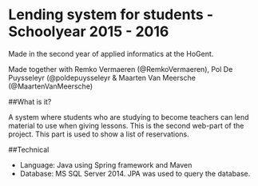 # Lending system for students - Schoolyear 2015 - 2016

Made in the second year of applied informatics at the HoGent. 

Made together with Remko Vermaeren (@RemkoVermaeren), Pol De Puysseleyr (@poldepuysseleyr & Maarten Van Meersche (@MaartenVanMeersche)

##What is it?

A system where students who are studying to become teachers can lend material to use when giving lessons. 
This is the second web-part of the project. This part is used to show a list of reservations.

##Technical
- Language: Java using Spring framework and Maven
- Database: MS SQL Server 2014. JPA was used to query the database.

